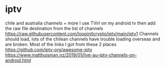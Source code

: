 # iptv
chile and australia channels + more
I use TVirl on my android tv
then add the raw file destination from the list of channels
https://raw.githubusercontent.com/loopinitcrypto/iptv/main/iptv1
Channels should load, lots of the chilean channels have trouble loading overseas and are broken.
Most of the links I got from these 2 places https://github.com/iptv-org/awesome-iptv
https://www.matthuisman.nz/2019/01/live-au-iptv-channels-on-android.html

